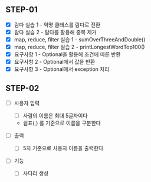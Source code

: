 ## STEP-01

* [X] 람다 실습 1 - 익명 클래스를 람다로 전환
* [X] 람다 실습 2 - 람다를 활용해 중복 제거
* [X] map, reduce, filter 실습 1 - sumOverThreeAndDouble()
* [X] map, reduce, filter 실습 2 - printLongestWordTop100()
* [X] 요구사항 1 - Optional을 활용해 조건에 따른 반환
* [X] 요구사항 2 - Optional에서 값을 반환
* [X] 요구사항 3 - Optional에서 exception 처리

## STEP-02

* [ ] 사용자 입력
    * [ ] 사람의 이름은 최대 5글자이다
    * 쉼표(,) 를 기준으로 이름을 구분한다


* [ ] 출력
    * [ ] 5자 기준으로 사용자 이름을 출력한다

* [ ] 기능
    * [ ] 사다리 생성  